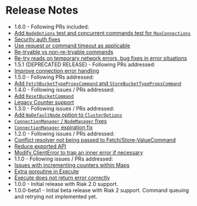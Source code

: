 <!--- vim:fo=tc:tw=0:
--->

Release Notes
=============

* 1.6.0 - Following PRs included:
 * [Add `NodeOptions` test and concurrent commands test for `MaxConnections`](https://github.com/basho/riak-go-client/pull/61)
 * [Security auth fixes](https://github.com/basho/riak-go-client/pull/60)
 * [Use request or command timeout as applicable](https://github.com/basho/riak-go-client/pull/57)
 * [Re-tryable vs non-re-tryable commands](https://github.com/basho/riak-go-client/pull/56)
 * [Re-try reads on temporary network errors, bug fixes in error situations](https://github.com/basho/riak-go-client/pull/52)
* 1.5.1 (DEPRECATED RELEASE) - Following PRs addressed:
 * [Improve connection error handling](https://github.com/basho/riak-go-client/pull/48)
* 1.5.0 - Following PRs addressed:
 * [Add `FetchBucketTypePropsCommand` and `StoreBucketTypePropsCommand`](https://github.com/basho/riak-go-client/pull/42)
* 1.4.0 - Following issues / PRs addressed:
 * [Add `ResetBucketCommand`](https://github.com/basho/riak-go-client/pull/35)
 * [Legacy Counter support](https://github.com/basho/riak-go-client/pull/33)
* 1.3.0 - Following issues / PRs addressed:
 * [Add `NoDefaultNode` option to `ClusterOptions`](https://github.com/basho/riak-go-client/pull/28)
 * [`ConnectionManager` / `NodeManager` fixes](https://github.com/basho/riak-go-client/pull/25)
 * [`ConnectionManager` expiration fix](https://github.com/basho/riak-go-client/issues/23)
* 1.2.0 - Following issues / PRs addressed:
 * [Conflict resolver not being passed to Fetch/Store-ValueCommand](https://github.com/basho/riak-go-client/issues/21)
 * [Reduce exported API](https://github.com/basho/riak-go-client/pull/20)
 * [Modify ClientError to trap an inner error if necessary](https://github.com/basho/riak-go-client/pull/19)
* 1.1.0 - Following issues / PRs addressed:
 * [Issues with incrementing counters within Maps](https://github.com/basho/riak-go-client/issues/17)
 * [Extra goroutine in Execute](https://github.com/basho/riak-go-client/issues/16)
 * [Execute does not return error correctly](https://github.com/basho/riak-go-client/isues/15)
* 1.0.0 - Initial release with Riak 2.0 support.
* 1.0.0-beta1 - Initial beta release with Riak 2 support. Command queuing and retrying not implemented yet.

